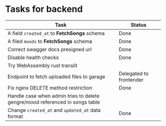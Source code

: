 # Tasks for backend

| Task                                                                         | Status                  |
| ---------------------------------------------------------------------------- | ----------------------- |
| A field `created_at` to **FetchSongs** schema                                | Done                    |
| A filed `moods` to **FetchSongs** schema                                     | Done                    |
| Correct swagger docs presigned url                                           | Done                    |
| Disable health checks                                                        | Done                    |
| Try WebAssembly rust translit                                                |                         |
| Endpoint to fetch uploaded files to garage                                   | Delegated to frontender |
| Fix nginx DELETE method restriction                                          | Done                    |
| Handle case when admin tries to delete gengre/mood referenced in songs table |                         |
| Change `created_at` and `updated_at` data format                             | Done                    |
